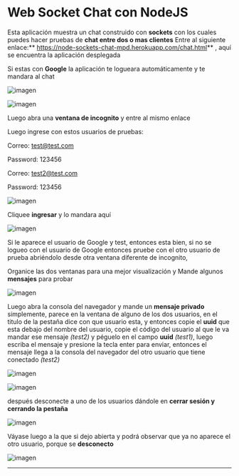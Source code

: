 # Web Socket Chat con NodeJS

Esta aplicación muestra un chat construido con **sockets** con los cuales puedes hacer pruebas de **chat entre dos o mas clientes**
Entre al siguiente enlace:** <https://node-sockets-chat-mpd.herokuapp.com/chat.html>** , aquí se encuentra la aplicación desplegada

Si estas con **Google** la aplicación te logueara automáticamente y te mandara al chat

![imagen](https://res.cloudinary.com/drbotbbjb/image/upload/v1653986474/Screenshot_159_i2wpjr.png)

![imagen]( https://res.cloudinary.com/drbotbbjb/image/upload/v1653986475/Screenshot_160_x8onyv.png)

Luego abra una **ventana de incognito** y entre al mismo enlace

Luego ingrese con estos usuarios de pruebas:

Correo: test@test.com

Password: 123456

Correo: test2@test.com

Password: 123456

![imagen]( https://res.cloudinary.com/drbotbbjb/image/upload/v1653986474/Screenshot_161_y2yoci.png)

Cliquee **ingresar** y lo mandara aquí

![imagen](https://res.cloudinary.com/drbotbbjb/image/upload/v1653986476/Screenshot_162_ggylfm.png)

Si le aparece el usuario de Google y test, entonces esta bien, si no se logueo con el usuario de Google entonces pruebe con el otro usuario de prueba abriéndolo desde otra ventana diferente de incognito, 

Organice las dos ventanas para una mejor visualización y Mande algunos **mensajes** para probar

![imagen](
https://res.cloudinary.com/drbotbbjb/image/upload/v1653986477/Screenshot_163_ogyd60.png)


Luego abra la consola del navegador y mande un **mensaje privado** simplemente, parece en la ventana de alguno de los dos usuarios, en el titulo de la pestaña dice con que usuario esta, y entonces copie el **uuid** que esta debajo del nombre del usuario, copie el código del usuario al que le va mandar ese mensaje _(test2)_ y péguelo en el campo **uuid** _(test1)_, luego escriba el mensaje y presione la tecla enter para enviar, entonces el mensaje llega a la consola del navegador del otro usuario que tiene conectado _(test2)_

![imagen](https://res.cloudinary.com/drbotbbjb/image/upload/v1653986475/Screenshot_164_otjoca.png)

![imagen](https://res.cloudinary.com/drbotbbjb/image/upload/v1653986475/Screenshot_165_s9dk6d.png)


después desconecte a uno de los usuarios dándole en **cerrar sesión y cerrando la pestaña** 

![imagen](https://res.cloudinary.com/drbotbbjb/image/upload/v1653986476/Screenshot_166_sjkwr0.png)

Váyase luego a la que si dejo abierta y podrá observar que ya no aparece el otro usuario, porque se **desconecto**

![imagen](https://res.cloudinary.com/drbotbbjb/image/upload/v1653986475/Screenshot_167_wqd9eq.png)

---

